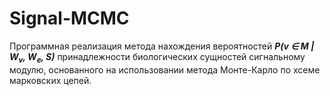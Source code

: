 # Signal-MCMC

Программная реализация метода нахождения вероятностей _**P(v ∈ M | W<sub>v</sub>, W<sub>e</sub>, S)**_ принадлежности биологических сущностей сигнальному модулю, основанного на использовании метода Монте-Карло по хсеме марковских цепей.
